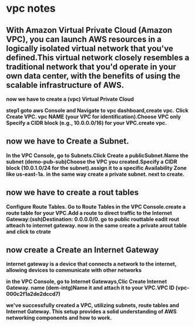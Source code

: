 # vpc notes

## With Amazon Virtual Private Cloud (Amazon VPC), you can launch AWS resources in a logically isolated virtual network that you've defined.This virtual network closely resembles a traditional network that you'd operate in your own data center, with the benefits of using the scalable infrastructure of AWS.

**now we have to create a (vpc) Virtual Private Cloud**

**step1 goto aws Console and Navigate to vpc dashboard,create vpc.**
**Click Create VPC. vpc NAME (your VPC for identification).Choose VPC only [](images/notes-vpc-1.png)**
**Specify a CIDR block (e.g., 10.0.0.0/16) for your VPC.create vpc.[](images/notes-vpc-1.1.png)**

## now  we have to Create a Subnet.
**In the VPC Console, go to Subnets.Click Create a publicSubnet.Name the subnet (demo-pub-sub)Choose the VPC you created.[](images/notes-vpc-2.png)Specify a CIDR block (10.0.1.0/24 for the subnet).assign it to a specific Availability Zone like us-east-1a.**
**in the same way create a private subnet. next to create.[](images/notes-vpc-2.2.png)**

## now we have to create a rout tables
**Configure Route Tables. Go to Route Tables in the VPC Console.create a route table for your VPC.[](images/notes-vpc-3.png)Add a route to direct traffic to the Internet Gateway:(ssh)Destination: 0.0.0.0/0. go to public routtable eadit rout atteach to internet gateway. [](images/notes-vpc-5.png)**
**now in the same create a private arout table and click to ctrate [](images/notes-vpc-3.1.png)**

## now create a Create an Internet Gateway
**internet gateway is a device that connects a network to the internet, allowing devices to communicate with other networks**

**in  the VPC Console, go to Internet Gateways,Clic Create Internet Gateway. name (dem-intg)[](images/notes-vpc-4.png)Name it and attach it to your VPC.VPC ID (vpc-000c2f1a2de2dccd7)[](images/notes-vpc4.1.png)**

**we've successfully created a VPC, utilizing subnets, route tables and Internet Gateway. This setup provides a solid understanding of AWS networking components and how to work.**